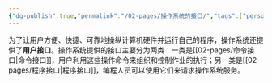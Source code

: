 ```yaml
---
{"dg-publish":true,"permalink":"/02-pages/操作系统的接口/","tags":["personal/blog","os"]}
---
```


为了让用户方便、快捷、可靠地操纵计算机硬件并运行自己的程序，操作系统还提供了**用户接口**。操作系统提供的接口主要分为两类：一类是[[02-pages/命令接口\|命令接口]]，用户利用这些操作命令来组织和控制作业的执行；另一类是[[02-pages/程序接口\|程序接口]]，编程人员可以使用它们来请求操作系统服务。